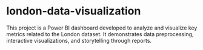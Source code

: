 # london-data-visualization
This project is a Power BI dashboard developed to analyze and visualize key metrics related to the London dataset. It demonstrates data preprocessing, interactive visualizations, and storytelling through reports.
